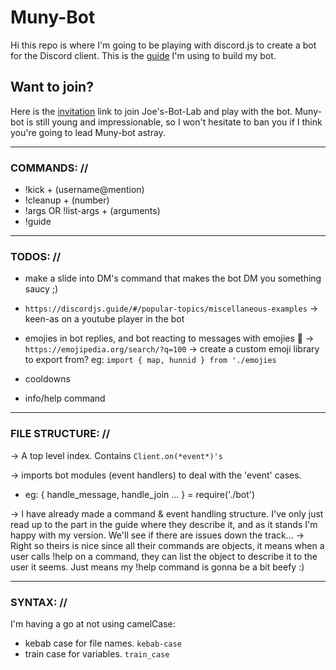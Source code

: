 # Muny-Bot


Hi this repo is where I'm going to be playing with discord.js to create a bot for the Discord client. This is the [guide](https://discordjs.guide/#/) I'm using to build my bot.

## Want to join?

Here is the [invitation](https://discord.gg/QBbjjF) link to join Joe's-Bot-Lab and play with the bot. Muny-bot is still young and impressionable, so I won't hesitate to ban you if I think you're going to lead Muny-bot astray.

---

### COMMANDS: //

  - !kick + (username@mention)
  - !cleanup + (number)
  - !args OR !list-args + (arguments)
  - !guide

---

### TODOS: //

* make a slide into DM's command that makes the bot DM you something saucy ;)

* `https://discordjs.guide/#/popular-topics/miscellaneous-examples`
  -> keen-as on a youtube player in the bot

* emojies in bot replies, and bot reacting to messages with emojies 💯
  -> `https://emojipedia.org/search/?q=100`
  -> create a custom emoji library to export from? eg: `import { map, hunnid } from './emojies`

* cooldowns

* info/help command

---

### FILE STRUCTURE: //


  -> A top level index. Contains `Client.on(*event*)'s`

  -> imports bot modules (event handlers) to deal with the 'event' cases.
  - eg: { handle_message, handle_join ... } = require('./bot')

  -> I have already made a command & event handling structure. I've only just read up to the part in the guide where they describe it, and as it stands I'm happy with my version. We'll see if there are issues down the track...
    -> Right so theirs is nice since all their commands are objects, it means when a user calls !help on a command, they can list the object to describe it to the user it seems.
    Just means my !help command is gonna be a bit beefy :)

---

### SYNTAX: //

I'm having a go at not using camelCase:
  - kebab case for file names. `kebab-case`
  - train case for variables. `train_case`
